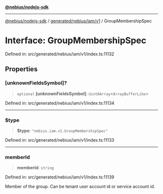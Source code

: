 [**@nebius/nodejs-sdk**](../../../../../README.md)

---

[@nebius/nodejs-sdk](../../../../../README.md) / [generated/nebius/iam/v1](../README.md) / GroupMembershipSpec

# Interface: GroupMembershipSpec

Defined in: src/generated/nebius/iam/v1/index.ts:11132

## Properties

### \[unknownFieldsSymbol\]?

> `optional` **\[unknownFieldsSymbol\]**: `Uint8Array`\<`ArrayBufferLike`\>

Defined in: src/generated/nebius/iam/v1/index.ts:11134

---

### $type

> **$type**: `"nebius.iam.v1.GroupMembershipSpec"`

Defined in: src/generated/nebius/iam/v1/index.ts:11133

---

### memberId

> **memberId**: `string`

Defined in: src/generated/nebius/iam/v1/index.ts:11139

Member of the group. Can be tenant user account id or service account id.
